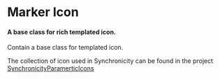 # Marker Icon

#### A base class for rich templated icon.

Contain a base class for templated icon. 

The collection of icon used in Synchronicity can be found in the project [SynchronicityParamerticIcons](https://gitlab.distantaccess.com/turien/SynchronicityParamerticIcons)